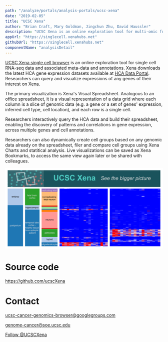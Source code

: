 ```yaml
---
path: "/analyze/portals/analysis-portals/ucsc-xena"
date: "2019-02-05"
title: "UCSC Xena"
author: "Brian Craft, Mary Goldman, Jingchun Zhu, David Haussler"
description: "UCSC Xena is an online exploration tool for multi-omic functional genomics data and associated meta-data and annotations."
appUrl: "https://singlecell.xenahubs.net"
githubUrl: "https://singlecell.xenahubs.net"
componentName: "analysisDetail"
---
```


[UCSC Xena single cell browser](https://singlecell.xenahubs.net) is an online exploration tool for single cell RNA-seq data and associated meta-data and annotations. Xena downloads the latest HCA gene expression datasets available at [HCA Data Portal](/). Researchers can query and visualize expressions of any genes of their interest on Xena.

The primary visualization is Xena's Visual Spreadsheet. Analogous to an office spreadsheet, it is a visual representation of a data grid where each column is a slice of genomic data (e.g. a gene or a set of genes' expression, inferred cell type, cell location), and each row is a single cell.

Researchers interactively query the HCA data and build their spreadsheet, enabling the discovery of patterns and correlations in gene expression, across multiple genes and cell annotations.

Researchers can also dynamically create cell groups based on any genomic data already on the spreadsheet, filer and compare cell groups using Xena Charts and statitical analysis. Live visualizations can be saved as Xena Bookmarks, to access the same view again later or be shared with colleagues.

<a href="https://singlecell.xenahubs.net" target="_blank">
  <img src="../_images/portals/ucsc-xena.png" width=800/>
</a>

# Source code
<a href="https://github.com/ucscXena">https://github.com/ucscXena</a>

# Contact
<a href="mailto:ucsc-cancer-genomics-browser@googlegroups.com">ucsc-cancer-genomics-browser@googlegroups.com</a>

<a href="mailto:genome-cancer@soe.ucsc.edu">genome-cancer@soe.ucsc.edu</a>

<a href="https://twitter.com/UCSCXena">Follow @UCSCXena</a>


